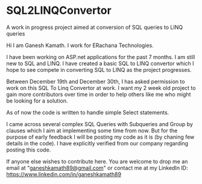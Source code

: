 # SQL2LINQConvertor
A work in progress project aimed at conversion of SQL queries to LINQ queries

Hi I am Ganesh Kamath. I work for ERachana Technologies.

I have been working on ASP.net applications for the past 7 months. I am still new to SQL and LINQ. I have created a basic SQL to LINQ convertor which I hope to see compete in converting SQL to LINQ as the project progresses.

Between December 19th and December 30th, I has asked permission to work on this SQL To Linq Convertor at work. I want my 2 week old  project to gain more contributors over time in order to help others like me who might be looking for a solution.

As of now the code is written to handle simple Select statements.

I came across several complex SQL Queries with Subqueries and Group by clauses which I aim at implementing some time from now. But for the purpose of early feedback I will be posting my code as it is (by chaning few details in the code). I have explicitly verified from our company regarding posting this code.

If anyone else wishes to contribute here. You are welcome to drop me an email at "ganeshkamath89@gmail.com" or contact me at my LinkedIn ID: https://www.linkedin.com/in/ganeshkamath89
